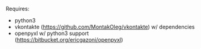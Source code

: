 Requires:
- python3
- vkontakte (https://github.com/MontakOleg/vkontakte) w/ dependencies
- openpyxl w/ python3 support (https://bitbucket.org/ericgazoni/openpyxl)
